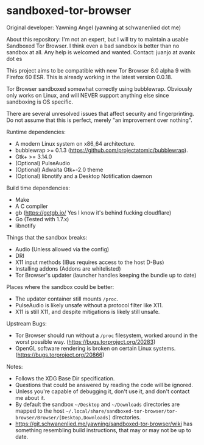 # sandboxed-tor-browser
Original developer: Yawning Angel (yawning at schwanenlied dot me)

About this repository: I'm not an expert, but I will try to maintain a usable Sandboxed Tor Browser. I think even a bad sandbox is better than no sandbox at all. Any help is welcomed and wanted. Contact: juanjo at avanix dot es

This project aims to be compatible with new Tor Browser 8.0 alpha 9 with Firefox 60 ESR.
This is already working in the latest version 0.0.18.

Tor Browser sandboxed somewhat correctly using bubblewrap.  Obviously only
works on Linux, and will NEVER support anything else since sandboxing is OS
specific.

There are several unresolved issues that affect security and fingerprinting.
Do not assume that this is perfect, merely "an improvement over nothing".

Runtime dependencies:

 * A modern Linux system on x86_64 architecture.
 * bubblewrap >= 0.1.3 (https://github.com/projectatomic/bubblewrap).
 * Gtk+ >= 3.14.0
 * (Optional) PulseAudio
 * (Optional) Adwaita Gtk+-2.0 theme
 * (Optional) libnotify and a Desktop Notification daemon

Build time dependencies:

 * Make
 * A C compiler
 * gb (https://getgb.io/ Yes I know it's behind fucking cloudflare)
 * Go (Tested with 1.7.x)
 * libnotify

Things that the sandbox breaks:

 * Audio (Unless allowed via the config)
 * DRI
 * X11 input methods (IBus requires access to the host D-Bus)
 * Installing addons (Addons are whitelisted)
 * Tor Browser's updater (launcher handles keeping the bundle up to date)

Places where the sandbox could be better:

 * The updater container still mounts `/proc`.
 * PulseAudio is likely unsafe without a protocol filter like X11.
 * X11 is still X11, and despite mitigations is likely still unsafe.

Upstream Bugs:

 * Tor Browser should run without a `/proc` filesystem, worked around in
   the worst possible way.  (https://bugs.torproject.org/20283)
 * OpenGL software rendering is  broken on certain Linux systems.
   (https://bugs.torproject.org/20866)

Notes:

 * Follows the XDG Base Dir specification.
 * Questions that could be answered by reading the code will be ignored.
 * Unless you're capable of debugging it, don't use it, and don't contact me
   about it.
 * By default the sandbox `~/Desktop` and `~/Downloads` directories are mapped
   to the host `~/.local/share/sandboxed-tor-browser/tor-browser/Browser/[Desktop,Downloads]`
   directories.
 * https://git.schwanenlied.me/yawning/sandboxed-tor-browser/wiki has something
   resembling build instructions, that may or may not be up to date.
